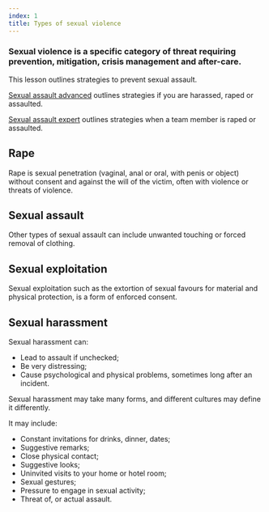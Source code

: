 ```yaml
---
index: 1
title: Types of sexual violence
---
```

### Sexual violence is a specific category of threat requiring prevention, mitigation, crisis management and after-care. 

This lesson outlines strategies to prevent sexual assault. 

[Sexual assault advanced](umbrella://incident-response/sexual-assault/advanced) outlines strategies if you are harassed, raped or assaulted.

[Sexual assault expert](umbrella://incident-response/sexual-assault/expert) outlines strategies when a team member is raped or assaulted.

## Rape

Rape is sexual penetration (vaginal, anal or oral, with penis or object) without consent and against the will of the victim, often with violence or threats of violence. 

## Sexual assault

Other types of sexual assault can include unwanted touching or forced removal of clothing.   

## Sexual exploitation

Sexual exploitation such as the extortion of sexual favours for material and physical protection, is a form of enforced consent. 

## Sexual harassment

Sexual harassment can:

*	Lead to assault if unchecked;
*  	Be very distressing;
*	Cause psychological and physical problems, sometimes long after an incident. 

Sexual harassment may take many forms, and different cultures may define it differently.

It may include: 

*	Constant invitations for drinks, dinner, dates;
*	Suggestive remarks;
*	Close physical contact;
*	Suggestive looks;
*	Uninvited visits to your home or hotel room;
*	Sexual gestures;
*	Pressure to engage in sexual activity;
*	Threat of, or actual assault.
